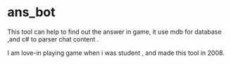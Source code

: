 ans_bot
=======

This tool can help to find out the answer in game,
it use mdb for database ,and c# to parser chat content .

I am love-in playing game when i was student ,
and made this tool in 2008.